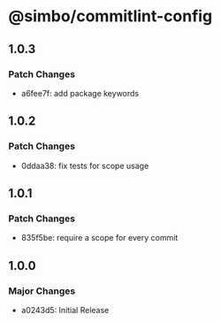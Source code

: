 # @simbo/commitlint-config

## 1.0.3

### Patch Changes

- a6fee7f: add package keywords

## 1.0.2

### Patch Changes

- 0ddaa38: fix tests for scope usage

## 1.0.1

### Patch Changes

- 835f5be: require a scope for every commit

## 1.0.0

### Major Changes

- a0243d5: Initial Release
